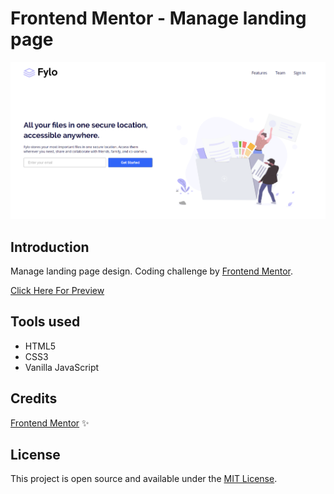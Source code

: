 # Frontend Mentor - Manage landing page

![Flyo Home Page](https://raw.githubusercontent.com/superneutrino8/FyloPage/master/images/Flyo-Git.png)


## Introduction

Manage landing page design. Coding challenge by [Frontend Mentor](https://www.frontendmentor.io/).<br /> 

[Click Here For Preview](https://superneutrino8.github.io/FyloPage/)

## Tools used

* HTML5
* CSS3
* Vanilla JavaScript

## Credits
[Frontend Mentor](https://www.frontendmentor.io/) :sparkles:

## License
This project is open source and available under the [MIT License](LICENSE.md).
